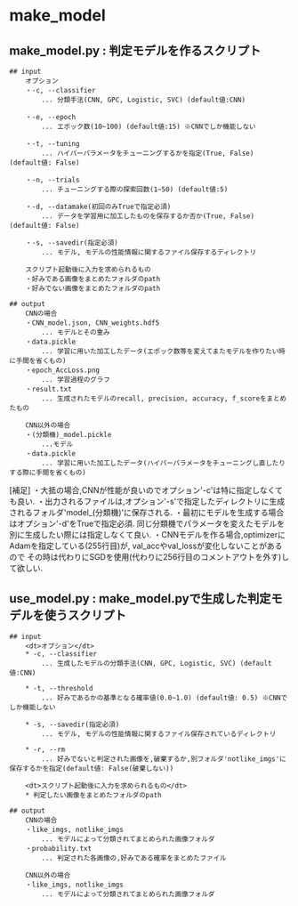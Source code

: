 # make_model
## make_model.py : 判定モデルを作るスクリプト
    ## input 
        オプション
        ・-c, --classifier
            ... 分類手法(CNN, GPC, Logistic, SVC) (default値:CNN)

        ・-e, --epoch
            ... エポック数(10~100) (default値:15) ※CNNでしか機能しない

        ・-t, --tuning
            ... ハイパーパラメータをチューニングするかを指定(True, False) (default値: False)

        ・-n, --trials
            ... チューニングする際の探索回数(1~50) (default値:5)

        ・-d, --datamake(初回のみTrueで指定必須)
            ... データを学習用に加工したものを保存するか否か(True, False) (default値: False)

        ・-s, --savedir(指定必須)
            ... モデル, モデルの性能情報に関するファイル保存するディレクトリ

        スクリプト起動後に入力を求められるもの
        ・好みである画像をまとめたフォルダのpath
        ・好みでない画像をまとめたフォルダのpath

    ## output
        CNNの場合
        ・CNN_model.json, CNN_weights.hdf5
            ... モデルとその重み
        ・data.pickle
            ... 学習に用いた加工したデータ(エポック数等を変えてまたモデルを作りたい時に手間を省くもの)
        ・epoch_AccLoss.png
            ... 学習過程のグラフ
        ・result.txt
            ... 生成されたモデルのrecall, precision, accuracy, f_scoreをまとめたもの

        CNN以外の場合
        ・(分類機)_model.pickle
            ...モデル
        ・data.pickle
            ... 学習に用いた加工したデータ(ハイパーパラメータをチューニングし直したりする際に手間を省くもの)

[補足]
・大抵の場合,CNNが性能が良いのでオプション'-c'は特に指定しなくても良い.
・出力されるファイルは,オプション'-s'で指定したディレクトリに生成されるフォルダ'model_(分類機)'に保存される.
・最初にモデルを生成する場合はオプション'-d'をTrueで指定必須. 同じ分類機でパラメータを変えたモデルを別に生成したい際には指定しなくて良い.
・CNNモデルを作る場合,optimizerにAdamを指定している(255行目)が, val_accやval_lossが変化しないことがあるので
 その時は代わりにSGDを使用(代わりに256行目のコメントアウトを外す)して欲しい.

## use_model.py : make_model.pyで生成した判定モデルを使うスクリプト
    ## input
        <dt>オプション</dt>
        * -c, --classifier
            ... 生成したモデルの分類手法(CNN, GPC, Logistic, SVC) (default値:CNN)

        * -t, --threshold
            ... 好みであるかの基準となる確率値(0.0~1.0) (default値: 0.5) ※CNNでしか機能しない

        * -s, --savedir(指定必須)
            ... モデル, モデルの性能情報に関するファイル保存されているディレクトリ

        * -r, --rm
            ... 好みでないと判定された画像を,破棄するか,別フォルダ'notlike_imgs'に保存するかを指定(default値: False(破棄しない))

        <dt>スクリプト起動後に入力を求められるもの</dt>
        * 判定したい画像をまとめたフォルダのpath

    ## output
        CNNの場合
        ・like_imgs, notlike_imgs
            ... モデルによって分類されてまとめられた画像フォルダ
        ・probability.txt
            ... 判定された各画像の,好みである確率をまとめたファイル

        CNN以外の場合
        ・like_imgs, notlike_imgs
            ... モデルによって分類されてまとめられた画像フォルダ
